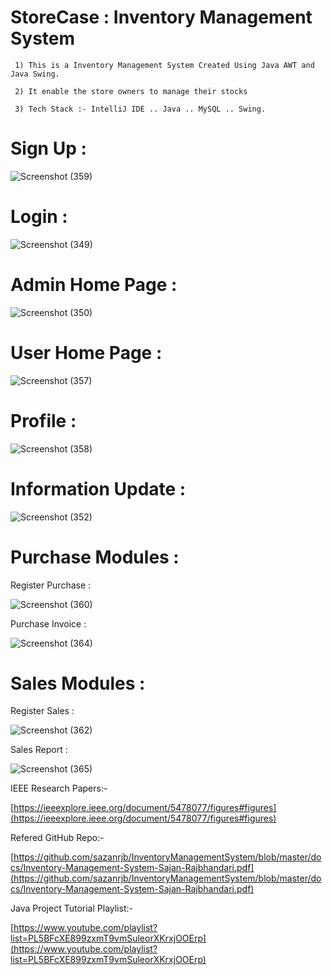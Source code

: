# StoreCase : Inventory Management System
     1) This is a Inventory Management System Created Using Java AWT and Java Swing. 
     
     2) It enable the store owners to manage their stocks
     
     3) Tech Stack :- IntelliJ IDE .. Java .. MySQL .. Swing.
     
# Sign Up :
       
![Screenshot (359)](https://user-images.githubusercontent.com/79002770/142729028-c8efad9b-1fe5-4521-b752-bbe6bd01169d.png)

# Login :

![Screenshot (349)](https://user-images.githubusercontent.com/79002770/142728680-3b35b186-56b7-451a-9e98-67317d6072d2.png)

# Admin Home Page :

![Screenshot (350)](https://user-images.githubusercontent.com/79002770/142728725-29a32344-452a-4ab8-adb8-b4bebafa9e9b.png)

# User Home Page :

![Screenshot (357)](https://user-images.githubusercontent.com/79002770/142728777-e13361a1-ad13-48ee-b3d7-9adee4a51505.png)

# Profile :

![Screenshot (358)](https://user-images.githubusercontent.com/79002770/142728883-5853477f-a9f8-4f53-b829-b75c41d718b1.png)

# Information Update :

![Screenshot (352)](https://user-images.githubusercontent.com/79002770/142729102-608e11fc-0a5c-45dc-a74f-bbc739409651.png)

# Purchase Modules :
   
   Register Purchase :
   
   ![Screenshot (360)](https://user-images.githubusercontent.com/79002770/142729307-09dc49d5-91fc-4840-9fd8-18d64fa952a6.png)
   
   Purchase Invoice :
   
   ![Screenshot (364)](https://user-images.githubusercontent.com/79002770/142729533-e6de5b1c-5235-4771-8495-b05a9919002b.png)
   
# Sales Modules :
   
   Register Sales :
   
   ![Screenshot (362)](https://user-images.githubusercontent.com/79002770/142729567-4a5d02f8-99be-492d-aada-74b4c7838ba8.png)
   
   Sales Report :
   
   ![Screenshot (365)](https://user-images.githubusercontent.com/79002770/142729598-02ac71a8-ab6c-4399-be32-1c4356100eaf.png)
 

  IEEE Research Papers:-
  
  [https://ieeexplore.ieee.org/document/5478077/figures#figures](https://ieeexplore.ieee.org/document/5478077/figures#figures)
                 
  Refered GitHub Repo:- 
  
  [https://github.com/sazanrjb/InventoryManagementSystem/blob/master/docs/Inventory-Management-System-Sajan-Rajbhandari.pdf](https://github.com/sazanrjb/InventoryManagementSystem/blob/master/docs/Inventory-Management-System-Sajan-Rajbhandari.pdf)
                       
  Java Project Tutorial Playlist:- 
  
  [https://www.youtube.com/playlist?list=PL5BFcXE899zxmT9vmSuleorXKrxjOOErp](https://www.youtube.com/playlist?list=PL5BFcXE899zxmT9vmSuleorXKrxjOOErp)

 
